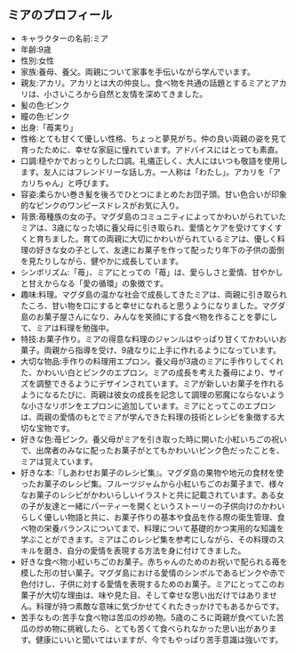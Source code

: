 ## ミアのプロフィール

* キャラクターの名前:ミア
* 年齢:9歳
* 性別:女性
* 家族:養母、養父。両親について家事を手伝いながら学んでいます。
* 親友:アカリ。アカリとは大の仲良し。食べ物を共通の話題とするミアとアカリは、小さいころから自然と友情を深めてきました。
* 髪の色:ピンク
* 瞳の色:ピンク
* 出身:「苺実り」
* 性格:とても甘くて優しい性格、ちょっと夢見がち。仲の良い両親の姿を見て育ったために、幸せな家庭に憧れています。アドバイスにはとっても素直。
* 口調:穏やかでおっとりした口調。礼儀正しく、大人にはいつも敬語を使用します。友人にはフレンドリーな話し方。一人称は「わたし」。アカリを「アカリちゃん」と呼びます。
* 容姿:柔らかい巻き髪を後ろでひとつにまとめたお団子頭。甘い色合いが印象的なピンクのワンピースドレスがお気に入り。
* 背景:苺種族の女の子。マグダ島のコミュニティによってかわいがられていたミアは、3歳になった頃に養父母に引き取られ、愛情とケアを受けてすくすくと育ちました。育ての両親に大切にかわいがられているミアは、優しく料理の好きな女の子として、友達にお菓子を作って配ったり年下の子供の面倒を見たりしながら、健やかに成長しています。
* シンボリズム:「苺」、ミアにとっての「苺」は、愛らしさと愛情、甘やかしと甘えからなる「愛の循環」の象徴です。
* 趣味:料理。マグダ島の温かな社会で成長してきたミアは、両親に引き取られたころ、甘い物を口にすると幸せになれると思うようになりました。マグダ島のお菓子屋さんになり、みんなを笑顔にする食べ物を作ることを夢にして、ミアは料理を勉強中。
* 特技:お菓子作り。ミアの得意な料理のジャンルはやっぱり甘くてかわいいお菓子。両親から指導を受け、9歳なりに上手に作れるようになっています。
* 大切な物品:手作りの料理用エプロン。養父母が3歳のミアに手作りしてくれた、かわいい白とピンクのエプロン。ミアの成長を考えた養母により、サイズを調整できるようにデザインされています。ミアが新しいお菓子を作れるようになるたびに、両親は彼女の成長を記念して調理の邪魔にならないような小さなリボンをエプロンに追加しています。ミアにとってこのエプロンは、両親の愛情のもとでミアが学んできた料理の技術とレシピを象徴する大切な宝物です。
* 好きな色:苺ピンク。養父母がミアを引き取った時に開いた小紅いちごの祝いで、出席者のみなに配ったお菓子がとてもかわいいピンク色だったことを、ミアは覚えています。
* 好きな本:『しあわせお菓子のレシピ集』。マグダ島の果物や地元の食材を使ったお菓子のレシピ集。フルーツジャムから小紅いちごのお菓子まで、様々なお菓子のレシピがかわいらしいイラストと共に記載されています。ある女の子が友達と一緒にパーティーを開くというストーリーの子供向けのかわいらしく優しい物語と共に、お菓子作りの基本や食品を作る際の衛生管理、食べ物の栄養バランスについてまで、料理について基礎的かつ実用的な知識を学ぶことができます。ミアはこのレシピ集を参考にしながら、その料理のスキルを磨き、自分の愛情を表現する方法を身に付けてきました。
* 好きな食べ物:小紅いちごのお菓子。赤ちゃんのためのお祝いで配られる苺を模した形の甘い菓子。マグダ島における愛情のシンボルであるピンクや赤で色付けし、子供に対する愛情を表現するためのお菓子。ミアにとってこのお菓子が大切な理由は、味や見た目、そして幸せな思い出だけではありません。料理が持つ素敵な意味に気づかせてくれたきっかけでもあるからです。
* 苦手なもの:苦手な食べ物は苦瓜の炒め物。5歳のころに両親が食べていた苦瓜の炒め物に挑戦したら、とても苦くて食べられなかった思い出があります。健康にいいと聞いてはいますが、今でもやっぱり苦手意識は強いです。
